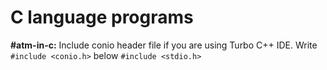 # C language programs
<strong>#atm-in-c:</strong> Include conio header file if you are using Turbo C++ IDE. Write <code>#include <conio.h></code> below <code>#include <stdio.h></code>
